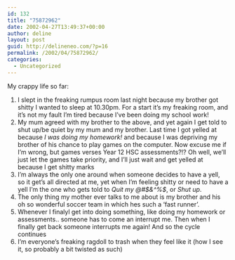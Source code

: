 ```yaml
---
id: 132
title: "75872962"
date: 2002-04-27T13:49:37+00:00
author: deline
layout: post
guid: http://delineneo.com/?p=16
permalink: /2002/04/75872962/
categories:
  - Uncategorized
---
```

My crappy life so far:

  1. I slept in the freaking rumpus room last night because my brother got shitty I wanted to sleep at 10.30pm. For a start it&#8217;s my freaking room, and it&#8217;s not my fault I&#8217;m tired because I&#8217;ve been doing my school work!
  2. My mum agreed with my brother to the above, and yet again I get told to shut up/be quiet by my mum and my brother. Last time I got yelled at because _I was doing my homework!_ and because I was depriving my brother of his chance to play games on the computer. Now excuse me if I&#8217;m wrong, but games verses Year 12 HSC assessments?!? Oh well, we&#8217;ll just let the games take priority, and I&#8217;ll just wait and get yelled at because I get shitty marks
  3. I&#8217;m always the only one around when someone decides to have a yell, so it get&#8217;s all directed at me, yet when I&#8217;m feeling shitty or need to have a yell I&#8217;m the one who gets told to _Quit my @#$&^%$_, or _Shut up_.
  4. The only thing my mother ever talks to me about is my brother and his oh so wonderful soccer team in which hes such a &#8216;fast runner&#8217;.
  5. Whenever I finalyl get into doing something, like doing my homework or assessments.. someone has to come an interrupt me. Then when I finally get back someone interrupts me again! And so the cycle continues
  6. I&#8217;m everyone&#8217;s freaking ragdoll to trash when they feel like it (how I see it, so probably a bit twisted as such)
